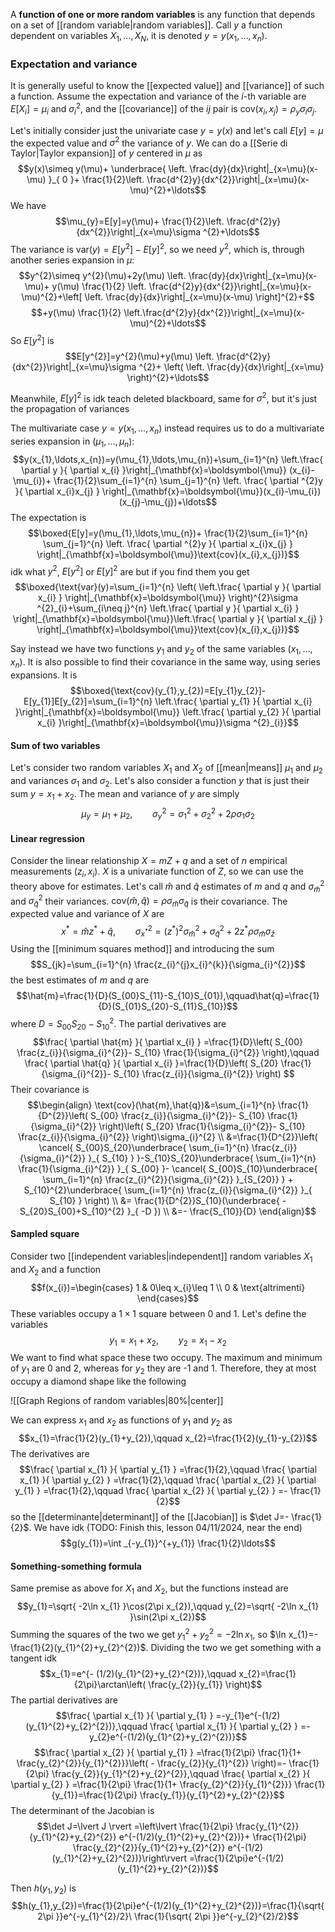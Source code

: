 A **function of one or more random variables** is any function that depends on a set of [[random variable|random variables]]. Call $y$ a function dependent on variables $X_{1},\ldots,X_{N}$, it is denoted $y=y(x_{1},\ldots,x_{n})$.
### Expectation and variance
It is generally useful to know the [[expected value]] and [[variance]] of such a function. Assume the expectation and variance of the $i$-th variable are $E[X_{i}]=\mu_{i}$ and $\sigma_{i}^{2}$, and the [[covariance]] of the $ij$ pair is $\text{cov}(x_{i},x_{j})=\rho_{y}\sigma_{i}\sigma_{j}$.

Let's initially consider just the univariate case $y=y(x)$ and let's call $E[y]=\mu$ the expected value and $\sigma^{2}$ the variance of $y$. We can do a [[Serie di Taylor|Taylor expansion]] of $y$ centered in $\mu$ as
$$y(x)\simeq y(\mu)+ \underbrace{ \left. \frac{dy}{dx}\right|_{x=\mu}(x-\mu) }_{ 0 }+ \frac{1}{2}\left. \frac{d^{2}y}{dx^{2}}\right|_{x=\mu}(x-\mu)^{2}+\ldots$$
We have
$$\mu_{y}=E[y]=y(\mu)+ \frac{1}{2}\left. \frac{d^{2}y}{dx^{2}}\right|_{x=\mu}\sigma ^{2}+\ldots$$
The variance is $\text{var}(y)=E[y^{2}]-E[y]^{2}$, so we need $y^{2}$, which is, through another series expansion in $\mu$:
$$y^{2}\simeq y^{2}(\mu)+2y(\mu) \left. \frac{dy}{dx}\right|_{x=\mu}(x-\mu)+ y(\mu) \frac{1}{2} \left. \frac{d^{2}y}{dx^{2}}\right|_{x=\mu}(x-\mu)^{2}+\left[ \left. \frac{dy}{dx}\right|_{x=\mu}(x-\mu) \right]^{2}+$$
$$+y(\mu) \frac{1}{2} \left.\frac{d^{2}y}{dx^{2}}\right|_{x=\mu}(x-\mu)^{2}+\ldots$$
So $E[y^{2}]$ is
$$E[y^{2}]=y^{2}(\mu)+y(\mu) \left. \frac{d^{2}y}{dx^{2}}\right|_{x=\mu}\sigma ^{2}+ \left( \left. \frac{dy}{dx}\right|_{x=\mu} \right)^{2}+\ldots$$

Meanwhile, $E[y]^{2}$ is idk teach deleted blackboard, same for $\sigma^{2}$, but it's just the propagation of variances

The multivariate case $y=y(x_{1},\ldots,x_{n})$ instead requires us to do a multivariate series expansion in $(\mu_{1},\ldots,\mu_{n})$:
$$y(x_{1},\ldots,x_{n})=y(\mu_{1},\ldots,\mu_{n})+\sum_{i=1}^{n} \left.\frac{ \partial y }{ \partial x_{i} }\right|_{\mathbf{x}=\boldsymbol{\mu}} (x_{i}-\mu_{i})+ \frac{1}{2}\sum_{i=1}^{n} \sum_{j=1}^{n} \left. \frac{ \partial ^{2}y }{ \partial x_{i}x_{j} }  \right|_{\mathbf{x}=\boldsymbol{\mu}}(x_{i}-\mu_{i})(x_{j}-\mu_{j})+\ldots$$
The expectation is
$$\boxed{E[y]=y(\mu_{1},\ldots,\mu_{n})+ \frac{1}{2}\sum_{i=1}^{n} \sum_{j=1}^{n} \left. \frac{ \partial ^{2}y }{ \partial x_{i}x_{j} }  \right|_{\mathbf{x}=\boldsymbol{\mu}}\text{cov}(x_{i},x_{j})}$$
idk what $y^{2}$, $E[y^{2}]$ or $E[y]^{2}$ are but if you find them you get
$$\boxed{\text{var}(y)=\sum_{i=1}^{n} \left( \left.\frac{ \partial y }{ \partial x_{i} } \right|_{\mathbf{x}=\boldsymbol{\mu}} \right)^{2}\sigma ^{2}_{i}+\sum_{i\neq j}^{n} \left.\frac{ \partial y }{ \partial x_{i} } \right|_{\mathbf{x}=\boldsymbol{\mu}}\left.\frac{ \partial y }{ \partial x_{j} } \right|_{\mathbf{x}=\boldsymbol{\mu}}\text{cov}(x_{i},x_{j})}$$

Say instead we have two functions $y_{1}$ and $y_{2}$ of the same variables $(x_{1},\ldots,x_{n})$. It is also possible to find their covariance in the same way, using series expansions. It is
$$\boxed{\text{cov}(y_{1},y_{2})=E[y_{1}y_{2}]-E[y_{1}]E[y_{2}]=\sum_{i=1}^{n} \left.\frac{ \partial y_{1} }{ \partial x_{i} }\right|_{\mathbf{x}=\boldsymbol{\mu}} \left.\frac{ \partial y_{2} }{ \partial x_{i} }\right|_{\mathbf{x}=\boldsymbol{\mu}}\sigma ^{2}_{i}}$$
#### Sum of two variables
Let's consider two random variables $X_{1}$ and $X_{2}$ of [[mean|means]] $\mu_{1}$ and $\mu_{2}$ and variances $\sigma_{1}$ and $\sigma_{2}$. Let's also consider a function $y$ that is just their sum $y=x_{1}+x_{2}$. The mean and variance of $y$ are simply
$$\mu_{y}=\mu_{1}+\mu_{2},\qquad \sigma_{y}^{2}=\sigma_{1}^{2}+\sigma_{2}^{2}+2\rho \sigma_{1}\sigma_{2}$$
#### Linear regression
Consider the linear relationship $X=mZ+q$ and a set of $n$ empirical measurements $(z_{i},x_{i})$. $X$ is a univariate function of $Z$, so we can use the theory above for estimates. Let's call $\hat{m}$ and $\hat{q}$ estimates of $m$ and $q$ and $\sigma_{\hat{m}}^{2}$ and $\sigma ^{2}_{\hat{q}}$ their variances. $\text{cov}(\hat{m},\hat{q})=\rho \sigma_{\hat{m}}\sigma_{\hat{q}}$ is their covariance. The expected value and variance of $X$ are
$$x^{*}=\hat{m}z^{*}+\hat{q},\qquad\sigma ^{2}_{x^{*}}=(z^{*})^{2}\sigma ^{2}_{\hat{m}}+\sigma ^{2}_{\hat{q}}+2z^{*}\rho \sigma_{\hat{m}}\sigma_{\hat{z}}$$
Using the [[minimum squares method]] and introducing the sum
$$S_{jk}=\sum_{i=1}^{n} \frac{z_{i}^{j}x_{i}^{k}}{\sigma_{i}^{2}}$$
the best estimates of $m$ and $q$ are
$$\hat{m}=\frac{1}{D}(S_{00}S_{11}-S_{10}S_{01}),\qquad\hat{q}=\frac{1}{D}(S_{01}S_{20}-S_{11}S_{10})$$
where $D=S_{00}S_{20}-S_{10}^{2}$. The partial derivatives are
$$\frac{ \partial \hat{m} }{ \partial x_{i} } =\frac{1}{D}\left( S_{00} \frac{z_{i}}{\sigma_{i}^{2}}- S_{10} \frac{1}{\sigma_{i}^{2}} \right),\qquad \frac{ \partial \hat{q} }{ \partial x_{i} }=\frac{1}{D}\left( S_{20} \frac{1}{\sigma_{i}^{2}}- S_{10} \frac{z_{i}}{\sigma_{i}^{2}} \right) $$
Their covariance is
$$\begin{align}
\text{cov}(\hat{m},\hat{q})&=\sum_{i=1}^{n} \frac{1}{D^{2}}\left( S_{00} \frac{z_{i}}{\sigma_{i}^{2}}- S_{10} \frac{1}{\sigma_{i}^{2}} \right)\left( S_{20} \frac{1}{\sigma_{i}^{2}}- S_{10} \frac{z_{i}}{\sigma_{i}^{2}} \right)\sigma_{i}^{2} \\
&=\frac{1}{D^{2}}\left( \cancel{ S_{00}S_{20}\underbrace{ \sum_{i=1}^{n} \frac{z_{i}}{\sigma_{i}^{2}} }_{ S_{10} } }-S_{10}S_{20}\underbrace{ \sum_{i=1}^{n} \frac{1}{\sigma_{i}^{2}} }_{ S_{00} }- \cancel{ S_{00}S_{10}\underbrace{ \sum_{i=1}^{n} \frac{z_{i}^{2}}{\sigma_{i}^{2}} }_{S_{20}} } + S_{10}^{2}\underbrace{ \sum_{i=1}^{n} \frac{z_{i}}{\sigma_{i}^{2}} }_{ S_{10} } \right) \\
&= \frac{1}{D^{2}}S_{10}(\underbrace{ -S_{20}S_{00}+S_{10}^{2} }_{ -D }) \\
&=- \frac{S_{10}}{D}
\end{align}$$
#### Sampled square
Consider two [[independent variables|independent]] random variables $X_{1}$ and $X_{2}$ and a function
$$f(x_{i})=\begin{cases}
1 & 0\leq x_{i}\leq 1 \\
0 & \text{altrimenti}
\end{cases}$$
These variables occupy a $1\times 1$ square between 0 and 1. Let's define the variables
$$y_{1}=x_{1}+x_{2},\qquad y_{2}=x_{1}-x_{2}$$
We want to find what space these two occupy. The maximum and minimum of $y_{1}$ are 0 and 2, whereas for $y_{2}$ they are -1 and 1. Therefore, they at most occupy a diamond shape like the following

![[Graph Regions of random variables|80%|center]]

We can express $x_{1}$ and $x_{2}$ as functions of $y_{1}$ and $y_{2}$ as
$$x_{1}=\frac{1}{2}(y_{1}+y_{2}),\qquad x_{2}=\frac{1}{2}(y_{1}-y_{2})$$
The derivatives are
$$\frac{ \partial x_{1} }{ \partial y_{1} } =\frac{1}{2},\qquad \frac{ \partial x_{1} }{ \partial y_{2} } =\frac{1}{2},\qquad \frac{ \partial x_{2} }{ \partial y_{1} } =\frac{1}{2},\qquad \frac{ \partial x_{2} }{ \partial y_{2} } =- \frac{1}{2}$$
so the [[determinante|determinant]] of the [[Jacobian]] is $\det J=- \frac{1}{2}$. We have idk (TODO: Finish this, lesson 04/11/2024, near the end)
$$g(y_{1})=\int _{-y_{1}}^{+y_{1}} \frac{1}{2}\ldots$$
#### Something-something formula
Same premise as above for $X_{1}$ and $X_{2}$, but the functions instead are
$$y_{1}=\sqrt{ -2\ln x_{1} }\cos(2\pi x_{2}),\qquad y_{2}=\sqrt{ -2\ln x_{1} }\sin(2\pi x_{2})$$
Summing the squares of the two we get $y_{1}^{2}+y_{2}^{2}=-2\ln x_{1}$, so $\ln x_{1}=- \frac{1}{2}(y_{1}^{2}+y_{2}^{2})$. Dividing the two we get something with a tangent idk
$$x_{1}=e^{- (1/2)(y_{1}^{2}+y_{2}^{2})},\qquad x_{2}=\frac{1}{2\pi}\arctan\left( \frac{y_{2}}{y_{1}} \right)$$
The partial derivatives are
$$\frac{ \partial x_{1} }{ \partial y_{1} } =-y_{1}e^{-(1/2)(y_{1}^{2}+y_{2}^{2})},\qquad \frac{ \partial x_{1} }{ \partial y_{2} } =-y_{2}e^{-(1/2)(y_{1}^{2}+y_{2}^{2})}$$
$$\frac{ \partial x_{2} }{ \partial y_{1} } =\frac{1}{2\pi} \frac{1}{1+ \frac{y_{2}^{2}}{y_{1}^{2}}}\left( - \frac{y_{2}}{y_{1}^{2}} \right)=- \frac{1}{2\pi} \frac{y_{2}}{y_{1}^{2}+y_{2}^{2}},\qquad \frac{ \partial x_{2} }{ \partial y_{2} } =\frac{1}{2\pi} \frac{1}{1+ \frac{y_{2}^{2}}{y_{1}^{2}}} \frac{1}{y_{1}}=\frac{1}{2\pi} \frac{y_{1}}{y_{1}^{2}+y_{2}^{2}}$$
The determinant of the Jacobian is
$$\det J=\lvert J \rvert =\left\lvert  \frac{1}{2\pi} \frac{y_{1}^{2}}{y_{1}^{2}+y_{2}^{2}} e^{-(1/2)(y_{1}^{2}+y_{2}^{2})}+ \frac{1}{2\pi} \frac{y_{2}^{2}}{y_{1}^{2}+y_{2}^{2}} e^{-(1/2)(y_{1}^{2}+y_{2}^{2})}\right\rvert =\frac{1}{2\pi}e^{-(1/2)(y_{1}^{2}+y_{2}^{2})}$$

Then $h(y_{1},y_{2})$ is
$$h(y_{1},y_{2})=\frac{1}{2\pi}e^{-(1/2)(y_{1}^{2}+y_{2}^{2})}=\frac{1}{\sqrt{ 2\pi }}e^{-y_{1}^{2}/2}\ \frac{1}{\sqrt{ 2\pi }}e^{-y_{2}^{2}/2}$$
